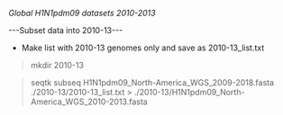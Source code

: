 *Global H1N1pdm09 datasets 2010-2013*

---Subset data into 2010-13---

- Make list with 2010-13 genomes only and save as 2010-13_list.txt 

> mkdir 2010-13

> seqtk subseq H1N1pdm09_North-America_WGS_2009-2018.fasta ./2010-13/2010-13_list.txt > ./2010-13/H1N1pdm09_North-America_WGS_2010-2013.fasta